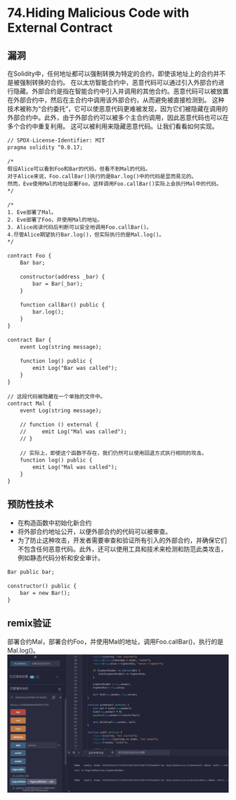 # 74.Hiding Malicious Code with External Contract
## 漏洞
在Solidity中，任何地址都可以强制转换为特定的合约，即使该地址上的合约并不是被强制转换的合约。
在以太坊智能合约中，恶意代码可以通过引入外部合约进行隐藏。外部合约是指在智能合约中引入并调用的其他合约。恶意代码可以被放置在外部合约中，然后在主合约中调用该外部合约，从而避免被直接检测到。
这种技术被称为“合约委托”，它可以使恶意代码更难被发现，因为它们被隐藏在调用的外部合约中。此外，由于外部合约可以被多个主合约调用，因此恶意代码也可以在多个合约中重复利用。
这可以被利用来隐藏恶意代码。让我们看看如何实现。
```solidity
// SPDX-License-Identifier: MIT
pragma solidity ^0.8.17;

/*
假设Alice可以看到Foo和Bar的代码，但看不到Mal的代码。
对于Alice来说，Foo.callBar()执行的是Bar.log()中的代码是显而易见的。
然而，Eve使用Mal的地址部署Foo，这样调用Foo.callBar()实际上会执行Mal中的代码。
*/

/*
1. Eve部署了Mal。
2. Eve部署了Foo，并使用Mal的地址。
3. Alice阅读代码后判断可以安全地调用Foo.callBar()。
4.尽管Alice期望执行Bar.log()，但实际执行的是Mal.log()。
*/

contract Foo {
    Bar bar;

    constructor(address _bar) {
        bar = Bar(_bar);
    }

    function callBar() public {
        bar.log();
    }
}

contract Bar {
    event Log(string message);

    function log() public {
        emit Log("Bar was called");
    }
}

// 这段代码被隐藏在一个单独的文件中。
contract Mal {
    event Log(string message);

    // function () external {
    //     emit Log("Mal was called");
    // }

    // 实际上，即使这个函数不存在，我们仍然可以使用回退方式执行相同的攻击。
    function log() public {
        emit Log("Mal was called");
    }
}
```

## 预防性技术
* 在构造函数中初始化新合约
* 将外部合约地址公开，以便外部合约的代码可以被审查。
* 为了防止这种攻击，开发者需要审查和验证所有引入的外部合约，并确保它们不包含任何恶意代码。此外，还可以使用工具和技术来检测和防范此类攻击，例如静态代码分析和安全审计。
```solidity
Bar public bar;

constructor() public {
    bar = new Bar();
}
```

## remix验证
部署合约Mal，部署合约Foo，并使用Mal的地址，调用Foo.callBar()，执行的是Mal.log()。
![74-1.png](./img/74-1.png)

